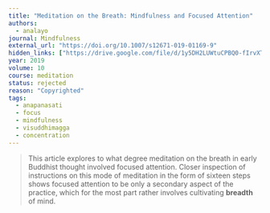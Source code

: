 ```yaml
---
title: "Meditation on the Breath: Mindfulness and Focused Attention"
authors:
  - analayo
journal: Mindfulness
external_url: "https://doi.org/10.1007/s12671-019-01169-9"
hidden_links: ["https://drive.google.com/file/d/1y5DH2LUWtuCPBQ0-fIrvXTh4fKBW9wND/view?usp=drivesdk"]
year: 2019
volume: 10
course: meditation
status: rejected
reason: "Copyrighted"
tags:
  - anapanasati
  - focus
  - mindfulness
  - visuddhimagga
  - concentration
---
```


> This article explores to what degree meditation on the breath in early Buddhist thought involved focused attention. Closer inspection of instructions on this mode of meditation in the form of sixteen steps shows focused attention to be only a secondary aspect of the practice, which for the most part rather involves cultivating **breadth** of mind.

